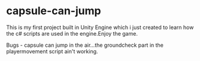 # capsule-can-jump

This is my first project built in Unity Engine which i just created to learn how the c# scripts are used in the engine.Enjoy the game.

Bugs - capsule can jump in the air...the groundcheck part in the playermovement script ain't working.
